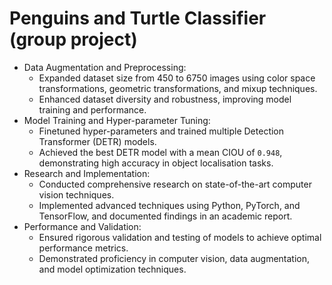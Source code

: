 # Penguins and Turtle Classifier (group project)

- Data Augmentation and Preprocessing:
  - Expanded dataset size from 450 to 6750 images using color space transformations, geometric transformations, and mixup techniques.
  - Enhanced dataset diversity and robustness, improving model training and performance.
- Model Training and Hyper-parameter Tuning:
  - Finetuned hyper-parameters and trained multiple Detection Transformer (DETR) models.
  - Achieved the best DETR model with a mean CIOU of `0.948`, demonstrating high accuracy in object localisation tasks.
- Research and Implementation:
  - Conducted comprehensive research on state-of-the-art computer vision techniques.
  - Implemented advanced techniques using Python, PyTorch, and TensorFlow, and documented findings in an academic report.
- Performance and Validation:
  - Ensured rigorous validation and testing of models to achieve optimal performance metrics.
  - Demonstrated proficiency in computer vision, data augmentation, and model optimization techniques.
